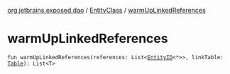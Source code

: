 [org.jetbrains.exposed.dao](../index.md) / [EntityClass](index.md) / [warmUpLinkedReferences](.)

# warmUpLinkedReferences

`fun warmUpLinkedReferences(references: List<`[`EntityID`](../-entity-i-d/index.md)`<*>>, linkTable: `[`Table`](../../org.jetbrains.exposed.sql/-table/index.md)`): List<T>`